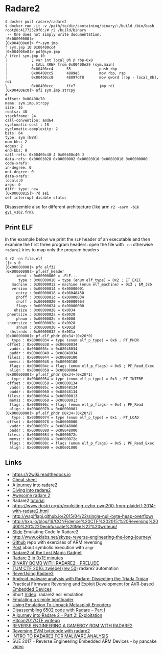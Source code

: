 # Radare2

```
$ docker pull radare/radare2
$ docker run -it -v /path/to/dir/containing/binary/:/build /bin/bash
root@8c41772329f6:/# r2 /build/binary
 -- One does not simply write documentation.
[0x00000000]>
[0x004008e0]> f*~sym.jmp
f sym.jmp 10 0x00400cc4
[0x004008e0]> pdf@sym.jmp
/ (fcn) sym.jmp 10
|           ; var int local_8h @ rbp-0x8
|           ; CALL XREF from 0x00400e29 (sym.main)
|           0x00400cc4      55             push rbp
|           0x00400cc5      4889e5         mov rbp, rsp
|           0x00400cc8      48897df8       mov qword [rbp - local_8h], rdi
\           0x00400ccc      ffe7           jmp rdi
[0x00400ec0]> afi sym.imp.strcpy 
#
offset: 0x00400c70
name: sym.imp.strcpy
size: 16
realsz: 48
stackframe: 24
call-convention: amd64
cyclomatic-cost : 18
cyclomatic-complexity: 2
bits: 64
type: sym [NEW]
num-bbs: 2
edges: 2
end-bbs: 0
call-refs: 0x00400c40 J 0x00400c40 J 
data-refs: 0x00603028 0x00000002 0x00603010 0x00603018 0x00000000 
code-xrefs: 
in-degree: 0
out-degree: 0
data-xrefs: 
locals:0
args: 0
diff: type: new
[0x00000815]> ?d sei
set interrupt disable status
```

Disassemble also for different architecture (like arm ``r2 -aarm -b16 gy1_v162.frm``).

## Print ELF

In the example below we print the ``ELF`` header of an executable and then
examine the first three program headers: open the file with ``-nn`` otherwise
``radare2`` tries to map only the program headers

```
$ r2 -nn file.elf
[]> s 0
[0x00000000]> pfo elf32
[0x00000000]> pf.elf_header 
     ident : 0x00000000 = .ELF...
      type : 0x00000010 = type (enum elf_type) = 0x2 ; ET_EXEC
   machine : 0x00000012 = machine (enum elf_machine) = 0x3 ; EM_386
   version : 0x00000014 = 0x00000001
     entry : 0x00000018 = 0x08048450
     phoff : 0x0000001c = 0x00000034
     shoff : 0x00000020 = 0x00000964
     flags : 0x00000024 = 0x00000000
    ehsize : 0x00000028 = 0x0034
 phentsize : 0x0000002a = 0x0020
     phnum : 0x0000002c = 0x0008
 shentsize : 0x0000002e = 0x0028
     shnum : 0x00000030 = 0x001d
  shstrndx : 0x00000032 = 0x001a
[0x00000000]> pf.elf_phdr @0x34+(0x20*0)
   type : 0x00000034 = type (enum elf_p_type) = 0x6 ; PT_PHDR
 offset : 0x00000038 = 0x00000034
  vaddr : 0x0000003c = 0x08048034
  paddr : 0x00000040 = 0x08048034
 filesz : 0x00000044 = 0x00000100
  memsz : 0x00000048 = 0x00000100
  flags : 0x0000004c = flags (enum elf_p_flags) = 0x5 ; PF_Read_Exec
  align : 0x00000050 = 0x00000004
[0x00000000]> pf.elf_phdr @0x34+(0x20*1)
   type : 0x00000054 = type (enum elf_p_type) = 0x3 ; PT_INTERP
 offset : 0x00000058 = 0x00000134
  vaddr : 0x0000005c = 0x08048134
  paddr : 0x00000060 = 0x08048134
 filesz : 0x00000064 = 0x00000013
  memsz : 0x00000068 = 0x00000013
  flags : 0x0000006c = flags (enum elf_p_flags) = 0x4 ; PF_Read
  align : 0x00000070 = 0x00000001
[0x00000000]> pf.elf_phdr @0x34+(0x20*2)
   type : 0x00000074 = type (enum elf_p_type) = 0x1 ; PT_LOAD
 offset : 0x00000078 = 0x00000000
  vaddr : 0x0000007c = 0x08048000
  paddr : 0x00000080 = 0x08048000
 filesz : 0x00000084 = 0x0000072c
  memsz : 0x00000088 = 0x0000072c
  flags : 0x0000008c = flags (enum elf_p_flags) = 0x5 ; PF_Read_Exec
  align : 0x00000090 = 0x00001000
```

## Links

 - https://r2wiki.readthedocs.io
 - [Cheat sheet](https://github.com/zxgio/r2-cheatsheet/blob/master/r2-cheatsheet.pdf)
 - [A journey into radare2](https://www.megabeets.net/a-journey-into-radare-2-part-1/)
 - [Diving into radare2](https://blog.devit.co/diving-into-radare2/)
 - [Awesome radare 2](https://github.com/dukebarman/awesome-radare2)
 - Radare2 [tutorial](http://solidsec.blogspot.de/2015/10/tool-radare-2-open-source-alternative.html)
 - https://www.dustri.org/b/exploiting-ezhp-pwn200-from-plaidctf-2014-with-radare2.html
 - http://wapiflapi.github.io/2015/04/22/single-null-byte-heap-overflow/
 - http://hxp.io/blog/16/CONFidence%20CTF%202015:%20Reversing%20400%20%22Deobfuscate%20Me%22%20writeup/
 - [Slide](http://radare.org/get/lacon2k15-esil.pdf) Emulating Code In Radare2
 - http://www.oklabs.net/skype-reverse-engineering-the-long-journey/
 - [Github](https://github.com/rotlogix/Exercises) repo with exercises of ARM reversing
 - [Post](http://ctfhacker.com/ctf/python/symbolic/execution/reverse/radare/2015/11/28/cmu-binary-bomb-flag2.html) about symbolic execution with ``angr``
 - [Radare2 of the Lost Magic Gadget](https://0xabe.io/howto/exploit/2016/03/30/Radare2-of-the-Lost-Magic-Gadget.html)
 - [Radare 2 in 0x1E minutes](https://blog.techorganic.com/2016/03/08/radare-2-in-0x1e-minutes/)
 - [BINARY BOMB WITH RADARE2 - PRELUDE](https://unlogic.co.uk/2016/04/12/binary-bomb-with-radare2-prelude/)
 - [TUM CTF 2016: zwiebel (rev 50)](https://losfuzzys.github.io/writeup/2016/10/03/tumctf-zwiebel50/) radare2 automation
 - [ReverUsing Radare2](https://0x6d696368.blogspot.it/2016/10/rever-using-radare2.html)
 - [Android malware analysis with Radare: Dissecting the Triada Trojan](https://www.nowsecure.com/blog/2016/11/21/android-malware-analysis-radare-triada-trojan/)
 - [Practical Firmware Reversing and Exploit Development for AVR-based Embedded Devices](http://www.radare.org/get/avrworkshops2016.pdf)
 - Short [Video](https://www.youtube.com/watch?v=G_yqIW-pUNc): radare2 esil emulation
 - [Emulating a simple bootloader](http://radare.today/posts/emulating-simple-bootloader/)
 - [Using Emulation To Unpack Metasploit Encoders](https://xpnsec.tumblr.com/post/156211722581/radare2-using-emulation-to-unpack-metasploit)
 - [Disassembling 6502 code with Radare – Part I](https://retro.moe/2015/11/18/disassembling-6502-code-with-radare-part-i/)
 - [A journey into Radare 2 – Part 2: Exploitation](https://www.megabeets.net/a-journey-into-radare-2-part-2/)
 - [Hitcon2017CTF writeup](http://pwning.fun//writeup/2017/11/03/HitconCTF2017-Everlasting-Imaginative-Void.html)
 - [REVERSE ENGINEERING A GAMEBOY ROM WITH RADARE2](https://www.megabeets.net/reverse-engineering-a-gameboy-rom-with-radare2/)
 - [Reversing EVM bytecode with radare2](https://blog.positive.com/reversing-evm-bytecode-with-radare2-ab77247e5e53)
 - [INTRO TO RADARE2 FOR MALWARE ANALYSIS](https://malwology.com/2018/11/30/intro-to-radare2-for-malware-analysis/)
 - SUE 2017 - Reverse Engineering Embedded ARM Devices - by pancake [video](https://www.youtube.com/watch?v=oXSx0Qo2Upk)
